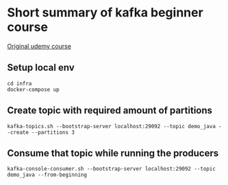 # Short summary of kafka beginner course 
[Original udemy course](https://www.udemy.com/course/apache-kafka/)

## Setup local env
```shell
cd infra
docker-compose up
```

## Create topic with required amount of partitions
```shell
kafka-topics.sh --bootstrap-server localhost:29092 --topic demo_java --create --partitions 3
```

## Consume that topic while running the producers
```shell
kafka-console-consumer.sh --bootstrap-server localhost:29092 --topic demo_java --from-beginning
```